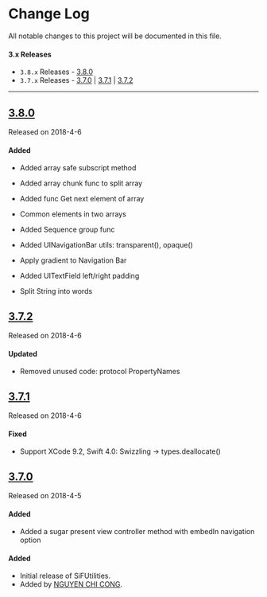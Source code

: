 # Change Log
All notable changes to this project will be documented in this file.

#### 3.x Releases
- `3.8.x` Releases  - [3.8.0](#380) 
- `3.7.x` Releases  - [3.7.0](#370) | [3.7.1](#371) |  [3.7.2](#372)

---
## [3.8.0](https://github.com/congncif/SiFUtilities/releases/tag/3.8.0)
Released on 2018-4-6

#### Added
- Added array safe subscript method
- Added array chunk func to split array
- Added func Get next element of array
-  Common elements in two arrays

- Added Sequence group func

- Added UINavigationBar utils: transparent(), opaque()
- Apply gradient to Navigation Bar

- Added UITextField left/right padding

- Split String into words

## [3.7.2](https://github.com/congncif/SiFUtilities/releases/tag/3.7.2)
Released on 2018-4-6

#### Updated
- Removed unused code: protocol PropertyNames

## [3.7.1](https://github.com/congncif/SiFUtilities/releases/tag/3.7.1)
Released on 2018-4-6

#### Fixed
- Support XCode 9.2, Swift 4.0: Swizzling -> types.deallocate()

## [3.7.0](https://github.com/congncif/SiFUtilities/releases/tag/3.7.0)
Released on 2018-4-5

#### Added
- Added a sugar present view controller method with embedIn navigation option

#### Added
- Initial release of SiFUtilities.
- Added by [NGUYEN CHI CONG](https://github.com/congncif).
